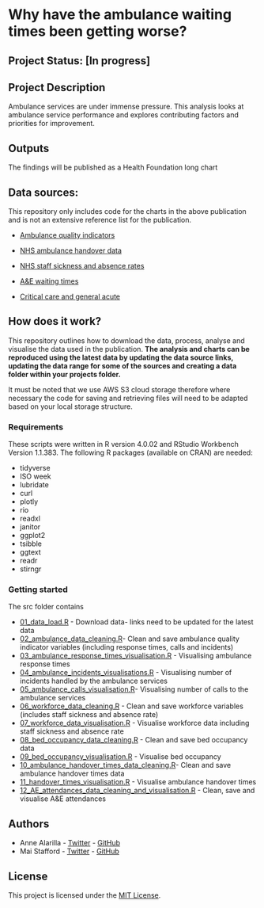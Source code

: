 # Why have the ambulance waiting times been getting worse?

## Project Status: [In progress]

## Project Description

Ambulance services are under immense pressure. This analysis looks at ambulance service performance and explores contributing factors and priorities for improvement.

## Outputs

The findings will be published as a Health Foundation long chart

## Data sources:

This repository only includes code for the charts in the above publication and is not an extensive reference list for the publication.

* [Ambulance quality indicators](https://www.england.nhs.uk/statistics/statistical-work-areas/ambulance-quality-indicators/ambulance-quality-indicators-data-2021-22/) 

* [NHS ambulance handover data](https://www.england.nhs.uk/statistics/statistical-work-areas/uec-sitrep/) 

* [NHS staff sickness and absence rates](https://digital.nhs.uk/data-and-information/publications/statistical/nhs-sickness-absence-rates/april-2020-provisional-statistics)    

* [A&E waiting times](https://www.england.nhs.uk/statistics/statistical-work-areas/ae-waiting-times-and-activity/)

* [Critical care and general acute](https://www.england.nhs.uk/statistics/statistical-work-areas/bed-availability-and-occupancy/critical-care-and-general-acute-beds-urgent-and-emergency-care-daily-situation-reports/)

## How does it work? 

This repository outlines how to download the data, process, analyse and visualise the data used in the publication. **The analysis and charts can be reproduced using the latest data by updating the data source links, updating the data range for some of the sources and creating a data folder within your projects folder.** 

It must be noted that we use AWS S3 cloud storage therefore where necessary the code for saving and retrieving files will need to be adapted based on your local storage structure. 

### Requirements 

These scripts were written in R version 4.0.02 and RStudio Workbench Version 1.1.383. The following R packages (available on CRAN) are needed:

* tidyverse
* ISO week 
* lubridate 
* curl
* plotly
* rio
* readxl
* janitor
* ggplot2 
* tsibble
* ggtext
* readr
* stirngr

### Getting started

The src folder contains 
 
* [01_data_load.R](https://github.com/HFAnalyticsLab/ambulance_and_emergency_care/blob/main/Scripts/01_data_load.R) - Download data- links need to be updated for the latest data
* [02_ambulance_data_cleaning.R](https://github.com/HFAnalyticsLab/ambulance_and_emergency_care/blob/main/Scripts/02_ambulance_data_cleaning.R)- Clean and save ambulance quality indicator variables (including response times, calls and incidents)
* [03_ambulance_response_times_visualisation.R](https://github.com/HFAnalyticsLab/ambulance_and_emergency_care/blob/main/Scripts/03_ambulance_response_times_visualisation.R) - Visualising ambulance response times
* [04_ambulance_incidents_visualisations.R](https://github.com/HFAnalyticsLab/ambulance_and_emergency_care/blob/main/Scripts/04_ambulance_incidents_visualisations.R) - Visualising number of incidents handled by the ambulance services
* [05_ambulance_calls_visualisation.R](https://github.com/HFAnalyticsLab/ambulance_and_emergency_care/blob/main/Scripts/05_ambulance_calls_visualisation.R)- Visualising number of calls to the ambulance services
* [06_workforce_data_cleaning.R](https://github.com/HFAnalyticsLab/ambulance_and_emergency_care/blob/main/Scripts/06_workforce_data_cleaning.R) - Clean and save workforce variables (includes staff sickness and absence rate)
* [07_workforce_data_visualisation.R](https://github.com/HFAnalyticsLab/ambulance_and_emergency_care/blob/main/Scripts/07_workforce_data_visualisation.R) - Visualise workforce data including staff sickness and absence rate
* [08_bed_occupancy_data_cleaning.R](https://github.com/HFAnalyticsLab/ambulance_and_emergency_care/blob/main/Scripts/08_bed_occupancy_data_cleaning.R) - Clean and save bed occupancy data 
* [09_bed_occupancy_visualisation.R](https://github.com/HFAnalyticsLab/ambulance_and_emergency_care/blob/main/Scripts/09_bed_occupancy_visualisation.R) - Visualise bed occupancy
* [10_ambulance_handover_times_data_cleaning.R](https://github.com/HFAnalyticsLab/ambulance_and_emergency_care/blob/main/Scripts/10_ambulance_handover_times_data_cleaning.R)- Clean and save ambulance handover times data
* [11_handover_times_visualisation.R](https://github.com/HFAnalyticsLab/ambulance_and_emergency_care/blob/main/Scripts/11_handover_times_visualisation.R) - Visualise ambulance handover times 
* [12_AE_attendances_data_cleaning_and_visualisation.R](https://github.com/HFAnalyticsLab/ambulance_and_emergency_care/blob/main/Scripts/12_AE_attendances_data_cleaning_and_visualisation.R) - Clean, save and visualise A&E attendances

## Authors
* Anne Alarilla - [Twitter](https://twitter.com/AlarillaAnne) - [GitHub](https://github.com/annealarilla)
* Mai Stafford - [Twitter](https://twitter.com/stafford_xm) - [GitHub](https://github.com/maistafford)

## License

This project is licensed under the [MIT License](https://github.com/HFAnalyticsLab/ambulance_and_emergency_care/blob/main/LICENSE).









